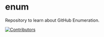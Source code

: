 # enum
Repository to learn about GitHub Enumeration.

























































[![Contributors](https://img.shields.io/badge/Contributors-3-brightgreen)](https://github.com/EurydiceCorp/enum/graphs/contributors)
